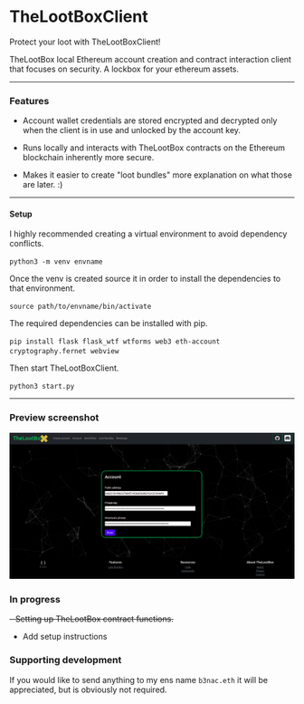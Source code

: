 # TheLootBoxClient

Protect your loot with TheLootBoxClient! 

TheLootBox local Ethereum account creation and contract interaction client that focuses on security. A lockbox for your ethereum assets.

---

### Features

- Account wallet credentials are stored encrypted and decrypted only when the client is in use and unlocked by the account key.

- Runs locally and interacts with TheLootBox contracts on the Ethereum blockchain inherently more secure.

- Makes it easier to create "loot bundles" more explanation on what those are later. :)

---

#### Setup

I highly recommended creating a virtual environment to avoid dependency conflicts.

`python3 -m venv envname`

Once the venv is created source it in order to install the dependencies to that environment.

`source path/to/envname/bin/activate`

The required dependencies can be installed with pip.

`pip install flask flask_wtf wtforms web3 eth-account cryptography.fernet webview`
 
Then start TheLootBoxClient.

`python3 start.py`

---

### Preview screenshot

![TheLootBoxClient](./app/static/images/TheLootBoxClient.png)

### In progress

~~- Setting up TheLootBox contract functions.~~

- Add setup instructions

### Supporting development

If you would like to send anything to my ens name `b3nac.eth` it will be appreciated, but is obviously not required.
